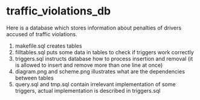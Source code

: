 # traffic_violations_db

Here is a database which stores information about penalties of drivers accused of traffic violations. 

1. makefile.sql creates tables
2. filltables.sql puts some data in tables to check if triggers work correctly
3. triggers.sql instructs database how to process insertion and removal (it is allowed to insert and remove more than one line at once)
4. diagram.png and scheme.png illustrates what are the dependencies between tables
5. query.sql and tmp.sql contain irrelevant implementation of some triggers, actual implementation is described in triggers.sql
